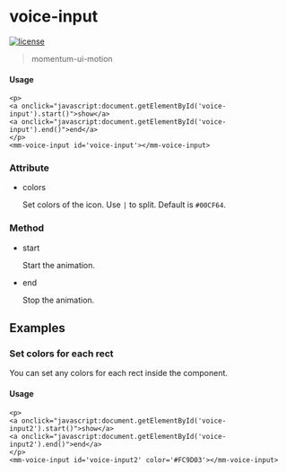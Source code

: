 <!-- 
---
date: 2020/6/23 11:00:10
---
-->
# voice-input

[![license](https://img.shields.io/github/license/momentum-design/momentum-ui.svg?color=blueviolet)](https://github.com/momentum-design/momentum-ui/blob/master/charts/LICENSE)

> momentum-ui-motion

#### Usage

<!--#html1#-->
```
<p>
<a onclick="javascript:document.getElementById('voice-input').start()">show</a>
<a onclick="javascript:document.getElementById('voice-input').end()">end</a>
</p>
<mm-voice-input id='voice-input'></mm-voice-input>
```

### Attribute

+ colors

	Set colors of the icon. Use ```|``` to split. Default is ```#00CF64```.

### Method

+ start

	Start the animation.

+ end

	Stop the animation.


## Examples

### Set colors for each rect

You can set any colors for each rect inside the component.

#### Usage

<!--#html2#-->
```
<p>
<a onclick="javascript:document.getElementById('voice-input2').start()">show</a>
<a onclick="javascript:document.getElementById('voice-input2').end()">end</a>
</p>
<mm-voice-input id='voice-input2' color='#FC9D03'></mm-voice-input>
```
